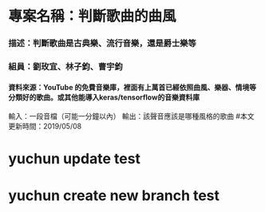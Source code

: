 # 專案名稱：**判斷歌曲的曲風**
### 描述：判斷歌曲是古典樂、流行音樂，還是爵士樂等
### 組員：劉玫宜、林子鈞、曹宇鈞
#### 資料來源：YouTube 的免費音樂庫，裡面有上萬首已經依照曲風、樂器、情境等分類好的歌曲。或其他能導入keras/tensorflow的音樂資料庫
輸入：一段音檔（可能一分鐘以內）
輸出：該聲音應該是哪種風格的歌曲
#本文更新時間：2019/05/08

# yuchun update test
# yuchun create new branch test